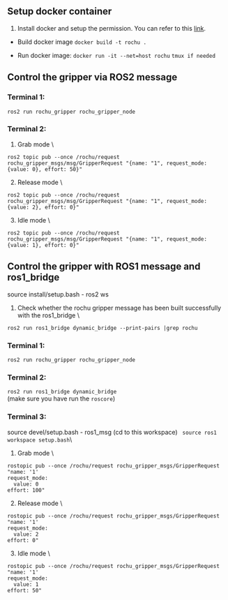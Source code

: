 ## Setup docker container
1. Install docker and setup the permission. You can refer to this [link](https://www.digitalocean.com/community/questions/how-to-fix-docker-got-permission-denied-while-trying-to-connect-to-the-docker-daemon-socket).
- Build docker image
```docker build -t rochu .```

- Run docker image:
```docker run -it --net=host rochu```
```tmux if needed```

## Control the gripper via ROS2 message
### Terminal 1:
```
ros2 run rochu_gripper rochu_gripper_node 
```

### Terminal 2:
1. Grab mode \
```
ros2 topic pub --once /rochu/request rochu_gripper_msgs/msg/GripperRequest "{name: "1", request_mode: {value: 0}, effort: 50}"
```
2. Release mode \
```
ros2 topic pub --once /rochu/request rochu_gripper_msgs/msg/GripperRequest "{name: "1", request_mode: {value: 2}, effort: 0}"
```
3. Idle mode \
```
ros2 topic pub --once /rochu/request rochu_gripper_msgs/msg/GripperRequest "{name: "1", request_mode: {value: 1}, effort: 0}"
```

## Control the gripper with ROS1 message and ros1_bridge
source install/setup.bash - ros2 ws

1. Check whether the rochu gripper message has been built successfully with the ros1_bridge \
```
ros2 run ros1_bridge dynamic_bridge --print-pairs |grep rochu
```

### Terminal 1:
```ros2 run rochu_gripper rochu_gripper_node ```

### Terminal 2:
```ros2 run ros1_bridge dynamic_bridge``` \
(make sure you have run the ```roscore```)

### Terminal 3:
source devel/setup.bash - ros1_msg (cd to this workspace)
``` source ros1 workspace setup.bash```\
1. Grab mode \
```
rostopic pub --once /rochu/request rochu_gripper_msgs/GripperRequest "name: '1'
request_mode:
  value: 0
effort: 100" 
```
2. Release mode \
```
rostopic pub --once /rochu/request rochu_gripper_msgs/GripperRequest "name: '1'
request_mode:
  value: 2
effort: 0" 
```
3. Idle mode \
```
rostopic pub --once /rochu/request rochu_gripper_msgs/GripperRequest "name: '1'
request_mode:
  value: 1
effort: 50" 
```